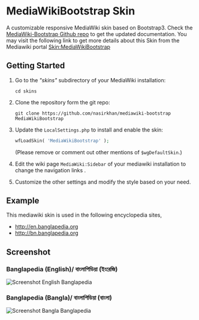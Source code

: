 MediaWikiBootstrap Skin
===================

A customizable responsive MediaWiki skin based on Bootstrap3. Check the [MediaWiki-Bootstrap Github repo](https://github.com/nasirkhan/mediawiki-bootstrap) to get the updated documentation. You may visit the following link to get more details about this Skin from the Mediawiki portal [Skin:MediaWikiBootstrap](https://www.mediawiki.org/wiki/Skin:MediaWikiBootstrap)


## Getting Started

1. Go to the *"skins"* subdirectory of your MediaWiki installation:

   ```
   cd skins
   ```

2. Clone the repository form the git repo:

   ```
   git clone https://github.com/nasirkhan/mediawiki-bootstrap MediaWikiBootstrap
   ```

3. Update the `LocalSettings.php` to install and enable the skin:

   ```php
   wfLoadSkin( 'MediaWikiBootstrap' );
    ```

   (Please remove or comment out other mentions of
   `$wgDefaultSkin`.)

4. Edit the wiki page `MediaWiki:Sidebar` of your mediawiki installation to change the navigation links .

5. Customize the other settings and modify the style based on your need.


## Example
This mediawiki skin is used in the following encyclopedia sites,
* http://en.banglapedia.org
* http://bn.banglapedia.org

## Screenshot

### Banglapedia (English)/ বাংলাপিডিয়া (ইংরেজি)

![Screenshot English Banglapedia](https://user-images.githubusercontent.com/396987/105332985-6a1cea00-5bff-11eb-9a6e-1cb771fca9f7.png)

### Banglapedia (Bangla)/ বাংলাপিডিয়া (বাংলা)

![Screenshot Bangla Banglapedia](https://user-images.githubusercontent.com/396987/105333071-7ef97d80-5bff-11eb-9896-cc7639691343.png)

